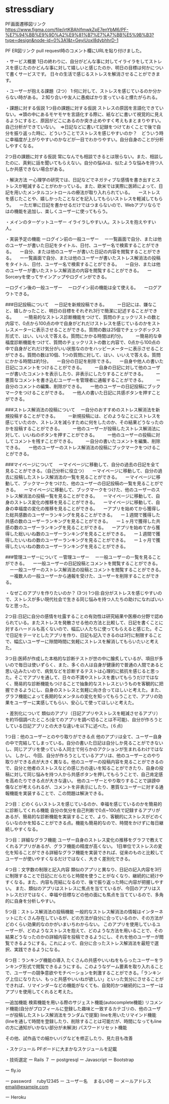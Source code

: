 # stressdiary
PF画面遷移図リンク
https://www.figma.com/file/irtKBAhIfmwkZpE7enYbM6/PF-%E7%94%BB%E9%9D%A2%E9%81%B7%E7%A7%BB%E5%9B%B3?type=design&node-id=0%3A1&t=GeyiUoxI8dybhhrD-1

PF ER図リンク
pull request時のコメント欄にURLを貼り付けました。

・サービス概要
1日の終わりに、自分がどんな事に対してイライラをしてストレスを感じたのかどんな事に対して嬉しいと感じたのか、明日の目標は何かについて書くサービスです。
日々の生活で感じるストレスを解消させることができます。

・ユーザーが抱える課題（2つ）
1:何に対して、ストレスを感じているのか分からない時がある。
2:知り合いや友人に愚痴ばかり言っていると煙たがられる。　

・課題に対する仮説
1つ目の課題に対する仮説
ストレスの原因を言語化できていない。=>頭の中にあるモヤモヤを言語化する際に、紙などに書いて視覚的に見えるようにすると、原因がどこにあるのか突き止めやすく考えもまとまりやすい。
自己分析ができていない。　=>日記などに書いて記録をつけておくことで後で自分を振り返った時に、どういうことでストレスを感じやすいのか？　どういう時に幸福度が上がりやすいのかなどが一目でわかりやすい。自分自身のことが分析しやすくなる。

2つ目の課題に対する仮説
常になんでも相談できるとは限らない。また、相談したのに、真剣に話を聞いてもらえない。自分の悩みは、似たような悩みを持つ人しか共感できない場合がある。

・解決方法
ー心理学の研究では、日記などでネガティブな感情を書き出すとストレスが軽減することがわかっている。また、欧米では実際に医師によって、日記を用いたメンタルコントロールの療法が取り入れられている。
　ーストレスを感じたことや、嬉しかったことなどを記入してもらいストレスを軽減してもらう。
　ーただ単に日記を書かせるだけではつまらないので、Webアプリならではの機能を追加し、楽しくユーザーに使ってもらう。

・メインのターゲットユーザー
イライラしやすい人。ストレスを抱えやすい人。

・実装予定の機能
ーログイン前の一般ユーザー
　ー一覧画面で自分、または他のユーザーが書いた日記をタイトル、日付、ユーザー名で検索することができる。
　ー自分、または他のユーザーが書いた日記の内容を閲覧することができる。
　ー一覧画面で自分、または他のユーザーが書いたストレス解消法の投稿をタイトル、日付、ユーザー名で検索することができる。
　ー自分、または他のユーザーが書いたストレス解消法の内容を閲覧することができる。
　ーSorceryを使ってサインアップやログインができる。

ーログイン後の一般ユーザー
　ーログイン前の機能は全て使える。
　ーログアウトできる。

###日記投稿について
　ー日記を新規投稿できる。
　　ー日記には、嫌なこと、嬉しかったこと、明日の目標をそれぞれ3行で簡潔に記述することができる。
　　ー簡易的なストレス診断機能をつけて、質問のチェックリストの数と内容で、0点から100点の中で自身がどれだけストレスを感じているのかをストレスメーターに表示させることができる。質問の数は25個でチェックボックス形式で、はい、いいえで答える。質問にかかる時間は約1分。
　　ー簡易的な幸福度診断機能をつけて、質問のチェックリストの数と内容で、0点から100点の中で自身がどれだけ気分がいい状態なのかをハッピーメーターに表示させることができる。質問の数は10個、1つの質問に対して、はい、いいえで答える。質問にかかる時間は約1分。
　ー自分の日記を削除できる。
　ー自身や他人の書いた日記にコメントをつけることができる。
　　ー自身の日記に対して他のユーザーが書いたコメントを表示したり、非表示にしたりすることができる。
　　ー悪質なコメントを書き込むユーザーを管理者に通報することができる。
　　ー自分のコメントの編集、削除ができる。
　ー他のユーザーの日記投稿にブックマークをつけることができる。
　ー他人の書いた日記に共感ボタンを押すことができる。

###ストレス解消法の投稿について
　ー自分のおすすめのストレス解消法を新規投稿することができる。
　　ー新規投稿には、どのようなことにストレスを感じていたのか、ストレスを減らすために何をしたのか、その結果どうなったのかを投稿することができる。
　　ー他のユーザーが投稿したストレス解消法に対して、いいねのボタンを押すことができる。
　　ー他のユーザーの投稿に対してコメントを残すことができる。
　　ー自分の書いたコメントを編集、削除できる。
　ー他のユーザーのストレス解消法の投稿にブックマークをつけることができる。

###マイページについて
　ーマイページに移動して、自分の過去の日記を全て見ることができる。（自己分析に役立つ）
　ーマイページに移動して、自分の過去に投稿したストレス解消法の一覧を見ることができる。
　ーマイページに移動して、ブックマークをつけた、他のユーザーの日記投稿の一覧を見ることができる。
　ーマイページに移動して、ブックマークをつけた、他のユーザーのストレス解消法の投稿一覧を見ることができる。
　ーマイページに移動して、自身のストレス変化の推移を見ることができる。
　ーマイページに移動して、自身の幸福度の変化の推移を見ることができる。
　ーアプリを始めてから獲得した総共感数のユーザーランキングを見ることができる。
　ー１週間で獲得した共感の数のユーザーランキングを見ることができる。
　ー１ヶ月で獲得した共感の数のユーザーランキングを見ることができる。
　ーアプリを始めてから獲得した総いいね数のユーザーランキングを見ることができる。
　ー１週間で獲得したいいねの数のユーザーランキングを見ることができる。
　ー１ヶ月で獲得したいいねの数のユーザーランキングを見ることができる。

###管理ユーザーについて
ー管理ユーザー
　ー一般ユーザーの一覧を見ることができる。
　ー一般ユーザーの日記投稿とコメントを閲覧することができる。
　ー一般ユーザーのストレス解消法の投稿とコメントを閲覧することができる。
　ー複数人の一般ユーザーから通報を受けた、ユーザーを削除することができる。

・なぜこのアプリを作りたいのか？ (3つ)
1つ目:自分がストレスを感じやすいので、ストレスが多い現代社会で生きる同じ悩みを持つ人たちの助けになればいいなと思った。

2つ目:日記に自分の感情を吐露することの有効性は研究結果や医療の分野で認められている。またストレスを発散させる他の方法と比較して、日記を書くことに対するハードルも高くないので、幅広い人たちに使ってもらえると感じた。そこで日記をテーマとしたアプリを作り、日記も記入できるのは3行に制限することで、幅広いユーザーに隙間時間に気軽にストレスを解消してもらいたいと考えた。

3つ目:医師が作成した本格的な診断テストが世の中に膾炙しているが、項目が多いので毎日は使いずらく、また、多くの人は自身が健康的で普通の人間であると思い込みたいので、病気などを診断するテストは心理的に抵抗を感じると思った。そこでアプリを通して、日々の不満やストレスを書いてもらうだけではなく、簡易的な診断機能もつけることで抽象的なストレスというものを客観的に把握できるようにし、自身のストレスと気軽に向き合ってほしいと考えた。また、グラフ機能によって長期的なメンタルの変化を知ってもらうことで、アプリの効果をユーザーに実感してもらい、安心して使ってほしいと考えた。

・差別化について
類似のアプリ（日記アプリやストレスを軽減させるアプリ）を約15個調べたところ(全てのアプリを調べ切ることは不可能)、自分が作ろうとしている日記アプリとの大きな違いを以下に述べた。(６点)

1つ目：他のユーザーとのやり取りができる点
他のアプリは全て、ユーザー自身の中で完結してしまっている。自分の書いた日記は自分しか見ることができないし、同じアプリを使っている人同士で何らかのアクションが生まれるわけではない。
しかし、今回、自分が作ろうとしているアプリは、他のユーザーとのやり取りができる点が大きく異なる。他のユーザーの投稿内容を見ることができるので、自分と他者のストレスなどの感じ方の違いを知ることができたり、自身の投稿に対して同じ悩みを持つ人から共感ボタンを押してもらうことで、自己肯定感を高めたりできる点が大きな違い。
他のユーザーとやり取りすることで誹謗中傷などが考えられるが、コメントを非表示にしたり、悪質なユーザーに対する通報機能を実装することで、この問題は解決できる。

2つ目：どのくらいストレスを感じているのか、幸福を感じているのかを簡易的に診断してくれる機能
自分の気分を自己判断で0点~100点で記録するアプリがあるが、簡易的な診断機能を実装することで、より、客観的にストレスがどのくらいなのかを知ることができる点。機能も簡易的なので、時間をかけずに毎日継続しやすくなる。

3つ目：詳細なグラフ機能
ユーザー自身のストレス変化の推移をグラフで教えてくれるアプリがあるが、グラフ機能の精度が高くない。
1日単位でストレスの変化を知ることができる詳細なグラフ機能を実装できれば、従来のものと比較してユーザーが使いやすくなるだけではなく、大きく差別化できる。

4つ目：文字数の制限と記入内容
類似のアプリと異なり、日記の記入内容を3行に制限することで日記にだらだらと時間を使うことがなくなり、継続的に続けやすくなる。また、内容も完結になるので、後で振り返った時に内容が把握しやすい。
また、類似のアプリはストレスに焦点を当てているが、今回のアプリはストレスだけではなく、幸福や目標などの他の面にも焦点を当てているので、多角的に自身を分析しやすい。

5つ目：ストレス解消法の投稿機能
一般的なストレス解消法の情報はインターネットにたくさん存在しているが、どの方法が自分に合っているのか、その方法がどのくらい効果的なのかがいまいちわからない。
このアプリを使用しているユーザーが、どのようなストレスを抱えて、どのような方法を用いることで、その結果どうなったのかの詳細内容を投稿できるようにし、それを他のユーザーが閲覧できるようにする。これによって、自分に合ったストレス解消法を最短で選択、実践できるようになる。

6つ目：ランキング機能の導入
たくさんの共感やいいねをもらったユーザーをランキング形式で閲覧できるようにする。このようなゲーム要素を取り入れることで、ユーザーの競争意欲やモチベーションを刺激することができる。「ランキング上位になりたい、もっと共感やいいねが欲しい」といった気分にさせることができれば、リマインダーなどの機能がなくても、自発的かつ継続的にユーザーはアプリを使用してくれると考えた。


—追加機能
 検索機能を用いる際のサジェスト機能(autocomplete機能)
 リコメンド機能(自分がプロフィールに登録した趣味と一致するカテゴリの、他のユーザーが投稿したストレス解消法をランダムで提案)
 lineを用いたリマインド機能
 (lineを通して時間を登録したり、削除することは可能だが、時間になってもlineの方に通知がいかない部分が未解決)
 パスワードリセット機能

 その他、試作品での細かいバグなどを修正したり、見た目も改善

・スケジュール
PFボードに大まかなスケジュールを記載


・技術選定
ー Rails ７
ー postgresql
ー Javascript
ー Bootstrap

ー fly.io

ー password
　ruby12345
ー ユーザー名
　まるい0号
ー メールアドレス
　email@example.com

ー Heroku

